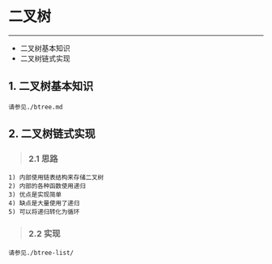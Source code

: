 # **二叉树** #
***

* 二叉树基本知识
* 二叉树链式实现


## **1. 二叉树基本知识** ##
    请参见./btree.md


## **2. 二叉树链式实现** ##
> ### **2.1 思路** ###
    1) 内部使用链表结构来存储二叉树
    2) 内部的各种函数使用递归
    3) 优点是实现简单
    4) 缺点是大量使用了递归
    5) 可以将递归转化为循环
> ### **2.2 实现** ###
    请参见./btree-list/

